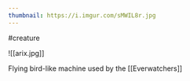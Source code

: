 ```yaml
---
thumbnail: https://i.imgur.com/sMWIL8r.jpg
---
```

#creature

![[arix.jpg]]

Flying bird-like machine used by the [[Everwatchers]]